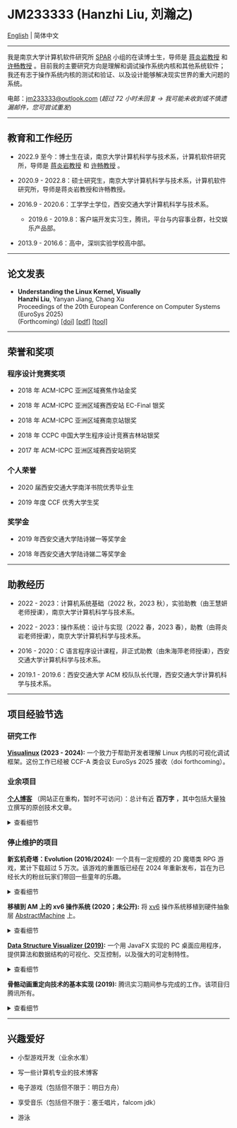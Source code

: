# JM233333 (Hanzhi Liu, 刘瀚之)

[English](index.md) | 简体中文

---

我是南京大学计算机软件研究所 [SPAR](http://ics.nju.edu.cn/spar/) 小组的在读博士生，导师是 [蒋炎岩教授](https://ics.nju.edu.cn/~jyy/) 和 [许畅教授](https://cs.nju.edu.cn/changxu/) 。目前我的主要研究方向是理解和调试操作系统内核和其他系统软件；我还有志于操作系统内核的测试和验证、以及设计能够解决现实世界的重大问题的系统。

电邮：jm233333@outlook.com (*超过 72 小时未回复 → 我可能未收到或不慎遗漏邮件，您可尝试重发*)

---

## 教育和工作经历

- 2022.9 至今：博士生在读，南京大学计算机科学与技术系，计算机软件研究所，导师是 [蒋炎岩教授](https://ics.nju.edu.cn/~jyy/) 和 [许畅教授](https://cs.nju.edu.cn/changxu/) 。

- 2020.9 - 2022.8：硕士研究生，南京大学计算机科学与技术系，计算机软件研究所，导师是蒋炎岩教授和许畅教授。

- 2016.9 - 2020.6：工学学士学位，西安交通大学计算机科学与技术系。

  - 2019.6 - 2019.8：客户端开发实习生，腾讯，平台与内容事业群，社交娱乐产品部。

- 2013.9 - 2016.6：高中，深圳实验学校高中部。

---

## 论文发表

- **Understanding the Linux Kernel, Visually** <br/>
**Hanzhi Liu**, Yanyan Jiang, Chang Xu <br/>
Proceedings of the 20th European Conference on Computer Systems (EuroSys 2025) <br/>
(Forthcoming) [[doi]]()
[[pdf]](assets/papers/visualinux-eurosys25.pdf)
[[tool]](https://icsnju.github.io/visualinux/)

---

## 荣誉和奖项

### 程序设计竞赛奖项

- 2018 年 ACM-ICPC 亚洲区域赛焦作站金奖

- 2018 年 ACM-ICPC 亚洲区域赛西安站 EC-Final 银奖

- 2018 年 ACM-ICPC 亚洲区域赛南京站银奖

- 2018 年 CCPC 中国大学生程序设计竞赛吉林站银奖

- 2017 年 ACM-ICPC 亚洲区域赛西安站铜奖

### 个人荣誉

- 2020 届西安交通大学南洋书院优秀毕业生

- 2019 年度 CCF 优秀大学生奖

### 奖学金

- 2019 年西安交通大学陆诗娣一等奖学金

- 2018 年西安交通大学陆诗娣二等奖学金

---

## 助教经历

- 2022 - 2023：计算机系统基础（2022 秋，2023 秋），实验助教（由王慧妍老师授课），南京大学计算机科学与技术系。

- 2022 - 2023：操作系统：设计与实现（2022 春，2023 春），助教（由蒋炎岩老师授课），南京大学计算机科学与技术系。

- 2016 - 2020：C 语言程序设计课程，非正式助教（由朱海萍老师授课），西安交通大学计算机科学与技术系。

- 2019.1 - 2019.6：西安交通大学 ACM 校队队长代理，西安交通大学计算机科学与技术系。

---

## 项目经验节选

### 研究工作

**[Visualinux](https://icsnju.github.io/visualinux/) (2023 - 2024):** 一个致力于帮助开发者理解 Linux 内核的可视化调试框架。这份工作已经被 CCF-A 类会议 EuroSys 2025 接收（doi forthcoming）。

### 业余项目

**[个人博客](https://blog.jm233333.com)** （网站正在重构，暂时不可访问）：总计有近 **百万字** ，其中包括大量独立撰写的原创技术文章。

<p><details><summary>查看细节</summary><ul>

<li> 计算机基础知识的教程，包括编程语言基础 (C/ C++)，算法和数据结构，图论，等等。 </li>

<li> 程序设计题目的详细题解，包括 LeetCode 和一些 ICPC 的题目。 </li>

<li> 其它计算机技术知识分享的文章。 </li>

</ul></details></p>

### 停止维护的项目

**新玄机奇塔：Evolution (2016/2024):** 一个具有一定规模的 2D 魔塔类 RPG 游戏，累计下载超过 5 万次。该游戏的重置版已经在 2024 年重新发布，旨在为已经长大的粉丝玩家们带回一些童年的乐趣。

<p><details><summary>查看细节</summary><ul>

<li> 此游戏远远称不上优秀，但它毕竟只是我在高中的业余时间制作的。 </li>

<li> 基于 RGSS 构建：这是一个已经被时代抛弃的游戏引擎。 </li>

<li> 游戏内容丰富且经过精心设计，但美术和剧情水平很 naiive（受当时业余水平和年龄限制）。 </li>

<li> 游戏的美术风格可能过于古老，但游戏关卡对于全年龄的玩家来说都是有挑战性的，需要数十个小时才能通关。 </li>

<li> 此游戏已经停止维护，但最终版本的成品仍然可下载。 </li>

</ul></details></p>

**移植到 AM 上的 xv6 操作系统 (2020；未公开):** 将 [xv6](https://github.com/mit-pdos/xv6-public) 操作系统移植到硬件抽象层 [AbstractMachine](https://github.com/NJU-ProjectN/abstract-machine) 上。

<p><details><summary>查看细节</summary><ul>

<li> 此项目在 [蒋炎岩教授](https://ics.nju.edu.cn/~jyy/) 的指导下推进。 </li>

<li> 基于 [AbstractMachine](https://github.com/NJU-ProjectN/abstract-machine) 实现：这是一个最小化的、模块化的、独立于机器环境的硬件抽象层。 </li>

</ul></details></p>

**[Data Structure Visualizer (2019)](https://github.com/JM233333/data-structure-visualizer):** 一个用 JavaFX 实现的 PC 桌面应用程序，提供算法和数据结构的可视化、交互控制，以及强大的可定制特性。

<p><details><summary>查看细节</summary><ul>

<li> 最初被设计作为课堂教学的辅助工具，学生和教师都可以利用此工具并从中受益。 </li>

<li> 提供图形化显示、单步动画演示和与之同步的代码跟踪。 </li>

<li> 为用户自定义扩展提供了方便的支持。程序员仅仅需要对 Java 语法有基本的了解，并且遵守一些预设的规则，即可进行定制。 </li>

<li> 支持对可视化的数据结构进行批处理操作。 </li>

</ul></details></p>

**骨骼动画重定向技术的基本实现 (2019):** 腾讯实习期间参与完成的工作。该项目归腾讯所有。

<p><details><summary>查看细节</summary><ul>

<li> 该技术基于开源 3D 引擎 [three.js](https://github.com/mrdoob/three.js/) 实现。 </li>

<li> 运用计算机图形学、3D 数学、骨骼动画等方面的基础知识。 </li>

<li> 该技术的基本原理并不困难，但实用的实现面临诸多挑战。该技术在社区内已有成熟的商业实现，但并不适用于小组内的工程，所以需要重新实现。 </li>

<li> 其意义包括但不限于：减少美术的工作量、便于更新和维护动画数据、节约上层应用的空间资源，等等。 </li>

<li> 此项目已经移交给腾讯。 </li>

</ul></details></p>

---

## 兴趣爱好

- 小型游戏开发（业余水准）

- 写一些计算机专业的技术博客

- 电子游戏（包括但不限于：明日方舟）

- 享受音乐（包括但不限于：塞壬唱片，falcom jdk）

- 游泳
